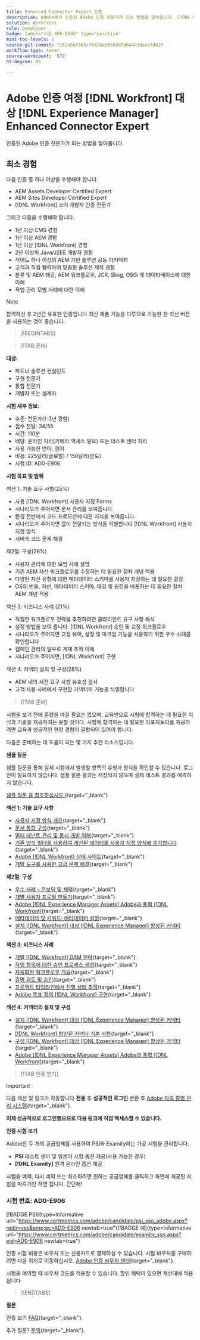 ```yaml
---
title: Enhanced Connector Expert 인증
description: Adobe에서 인증된 Adobe 인증 전문가가 되는 방법을 알아봅니다. [!DNL Workfront] 대상 [!DNL Experience Manager]
solution: Workfront
role: Developer
badge: label="시험 AD0-E906" type="positive"
mini-toc-levels: 1
source-git-commit: 7152a5bf365cf6424e26b5dd7d644e38aec34b2f
workflow-type: tm+mt
source-wordcount: '972'
ht-degree: 0%

---
```


# Adobe 인증 여정 [!DNL Workfront] 대상 [!DNL Experience Manager] Enhanced Connector Expert

인증된 Adobe 인증 전문가가 되는 방법을 알아봅니다.

## 최소 경험

다음 인증 중 하나 이상을 수행해야 합니다.

* AEM Assets Developer Certified Expert
* AEM Sites Developer Certified Expert
* [!DNL Workfront] 코어 개발자 인증 전문가

그리고 다음을 수행해야 합니다.

* 1년 이상 CMS 경험
* 1년 이상 AEM 경험
* 1년 이상 [!DNL Workfront] 경험
* 2년 이상의 Java/J2EE 개발자 경험
* 적어도 하나 이상의 AEM 기반 솔루션 공동 아키텍처
* 고객과 직접 협력하여 맞춤형 솔루션 제작 경험
* 분류 및 AEM 태깅, AEM 워크플로우, JCR, Sling, OSGi 및 데이터베이스에 대한 이해
* 작업 관리 모범 사례에 대한 이해

>[!NOTE]
>
>합격하신 후 2년간 유효한 인증입니다 최신 제품 기능을 다루므로 가능한 한 최신 버전을 사용하는 것이 좋습니다.

>[!BEGINTABS]

>[!TAB 준비]

**대상:**

* 파트너 솔루션 컨설턴트
* 구현 전문가
* 통합 전문가
* 개발자 또는 설계자

**시험 세부 정보:**

* 수준: 전문가(1-3년 경험)
* 점수 전달: 34/55
* 시간: 110분
* 배달: 온라인 처리(카메라 액세스 필요) 또는 테스트 센터 처리
* 사용 가능한 언어: 영어
* 비용: 225달러(글로벌) / 150달러(인도)
* 시험 ID: AD0-E906

**시험 목표 및 범위**

섹션 1: 기술 요구 사항(25%)

* 사용 [!DNL Workfront] 사용자 지정 Forms
* 시나리오가 주어지면 문서 관리를 보여줍니다.
* 환경 전반에서 코드 프로모션에 대한 지식을 보여줍니다.
* 시나리오가 주어지면 값이 전달되는 방식을 식별합니다 [!DNL Workfront] 사용자 지정 양식
* 서버측 코드 문제 해결

제2절: 구성(26%)

* 사용자 관리에 대한 모범 사례 설명
* 기존 AEM 자산 워크플로우를 수정하는 데 필요한 절차 개념 적용
* 다양한 자산 유형에 대한 메타데이터 스키마를 사용자 지정하는 데 필요한 결정
* OSGi 번들, 자산, 메타데이터 스키마, 태깅 및 권한을 배포하는 데 필요한 절차 AEM 개념 적용

섹션 3: 비즈니스 사례 (21%)

* 적절한 워크플로우 전략을 추천하려면 클라이언트 요구 사항 해석
* 설정 방법을 보여 줍니다. [!DNL Workfront] 승인 및 교정 워크플로우
* 시나리오가 주어지면 교정 뷰어, 설정 및 마크업 기능을 사용하기 위한 우수 사례를 확인합니다
* 캠페인 관리의 일부로 게재 추적 이해
* 시나리오가 주어지면, [!DNL Workfront] 구현

섹션 4: 커넥터 설치 및 구성(28%)

* AEM 내의 사전 요구 사항 유효성 검사
* 고객 사용 사례에서 구현할 커넥터의 기능을 식별합니다

>[!TAB 준비&#x200B;]

시험을 보기 전에 훈련을 마칠 필요는 없으며, 교육만으로 시험에 합격하는 데 필요한 지식과 기술을 제공하지는 못할 것이다. 시험에 합격하는 데 필요한 리포지토리를 제공하려면 교육과 성공적인 현장 경험이 결합되어 있어야 합니다.

다음은 준비하는 데 도움이 되는 몇 가지 추천 리소스입니다.

**샘플 질문**

샘플 질문을 통해 실제 시험에서 발생할 항목의 유형과 형식을 확인할 수 있습니다. 로그인이 필요하지 않습니다. 샘플 질문 결과는 저장되지 않으며 실제 테스트 결과를 예측하지 않습니다.

[샘플 질문 을 참조하십시오.](https://scorpion.caveon.com/launchpad/ad3-e906-adobe-workfront-for-experience-manager-enhanced-connector-certified-expert-sample-questions){target="_blank"}

**섹션 1: 기술 요구 사항**

* [사용자 지정 양식 개요](https://experienceleague.adobe.com/docs/workfront/using/administration-and-setup/customize/custom-forms/custom-forms-overview.html){target="_blank"}
* [문서 통합 구성](https://experienceleague.adobe.com/docs/workfront/using/administration-and-setup/configure-integrations/configure-document-integrations.html){target="_blank"}
* [멀티 테넌트 관리 및 동시 개발 이해](https://experienceleague.adobe.com/docs/experience-manager-learn/assets/deployment/multitenancy-concurrent-article-understand.html?lang=en){target="_blank"}
* [기존 양식 빌더를 사용하여 계산된 데이터를 사용자 지정 양식에 추가합니다](https://experienceleague.adobe.com/docs/workfront/using/administration-and-setup/customize/custom-forms/custom-form-builder/use-the-custom-form-builder/add-calculated-data-to-custom-form.html){target="_blank"}
* [Adobe [!DNL Workfront] 상태 사이트](https://experienceleague.adobe.com/docs/workfront/using/basics/tips-tricks-for-basics/understand-the-status-site.html){target="_blank"}
* [개발 도구를 사용한 고급 문제 해결](https://experienceleague.adobe.com/docs/workfront-learn/tutorials-workfront/fusion/troubleshooting-and-error-handling/advanced-troubleshooting-with-the-dev-tool.html?lang=en){target="_blank"}

**제2절: 구성**

* [우수 사례 - 온보딩 및 채택](https://experienceleague.adobe.com/docs/workfront-learn/tutorials-workfront/best-practices/onboarding-adoption-bp.html?lang=en){target="_blank"}
* [개별 사용자 프로필 만들기](https://experienceleague.adobe.com/docs/workfront-learn/tutorials-workfront/administration-and-setup/create-and-manage-users/create-an-individual-user-profile.html?lang=en){target="_blank"}
* [Adobe [!DNL Experience Manager Assets] Adobe과 통합 [!DNL Workfront]](https://experienceleague.adobe.com/docs/experience-manager-65/assets/integrations/workfront-integrations.html?lang=en){target="_blank"}
* [메타데이터 및 키워드: 메타데이터 설정](https://experienceleague.adobe.com/docs/workfront-learn/tutorials-workfront/workfront-dam-program/metadata-and-keywords/metadata-setup.html%3Flang%3Dzh-Hant){target="_blank"}
* [설치 [!DNL Workfront] 대상 [!DNL Experience Manager] 향상된 커넥터](https://experienceleague.adobe.com/docs/experience-manager-64/assets/integrations/workfront-connector-install.html?lang=en){target="_blank"}

**섹션 3: 비즈니스 사례**

* [개발 [!DNL Workfront] DAM 전략](https://experienceleague.adobe.com/docs/workfront-learn/tutorials-workfront/workfront-dam-program/system-setup/analyze-and-plan-to-develop-a-workfront-dam-strategy.html?lang=en){target="_blank"}
* [작업 항목에 대한 승인 프로세스 생성](https://experienceleague.adobe.com/docs/workfront/using/administration-and-setup/customize/approvals-milestones/create-approval-processes.html){target="_blank"}
* [자동화된 워크플로우 개요](https://experienceleague.adobe.com/docs/workfront/using/review-and-approve-work/proofing/proofing-overview/automated-workflow.html?lang=en){target="_blank"}
* [증명 검토 및 승인](https://experienceleague.adobe.com/docs/workfront-learn/tutorials-workfront/workfront-proof/review-and-approve-work-for-proof/review-and-approve-a-proof.html?lang=en){target="_blank"}
* [프로젝트 타임라인에서 진행 상태 추적](https://experienceleague.adobe.com/docs/workfront-learn/tutorials-workfront/manage-work/project-timelines/track-work-progress-from-the-project-timeline.html?lang=en){target="_blank"}
* [Adobe 목표 정의 [!DNL Workfront] 구현](https://experienceleague.adobe.com/docs/workfront/using/administration-and-setup/get-started-administration/define-wf-goals-objectives.html?lang=en){target="_blank"}

**섹션 4: 커넥터의 설치 및 구성**

* [설치 [!DNL Workfront] 대상 [!DNL Experience Manager] 향상된 커넥터](https://experienceleague.adobe.com/docs/experience-manager-65/assets/integrations/workfront-connector-install.html?lang=en){target="_blank"}
* [[!DNL Workfront] 향상된 커넥터 기본 사항](https://experienceleague.adobe.com/docs/experience-manager-learn/assets/workfront/enhanced-connector/basics.html%3Flang%3Den){target="_blank"}
* [구성 [!DNL Workfront] 대상 [!DNL Experience Manager] 향상된 커넥터](https://experienceleague.adobe.com/docs/experience-manager-65/assets/integrations/workfront-connector-configure.html?lang=en){target="_blank"}
* [Adobe [!DNL Experience Manager Assets] Adobe과 통합 [!DNL Workfront]](https://experienceleague.adobe.com/docs/experience-manager-65/assets/integrations/workfront-integrations.html?lang=en){target="_blank"}

>[!TAB 인증 받기]

>[!IMPORTANT]
>
>다음 섹션 및 링크가 작동합니다 **전용**  후 **성공적인 로그인** 변환 후 [Adobe 자격 증명 관리 시스템](http://www.certmetrics.com/adobe){target="_blank"}.

**이제 성공적으로 로그인했으므로 다음 링크에 직접 액세스할 수 있습니다.**

**인증 시험 보기**

Adobe은 두 개의 공급업체를 사용하여 PSI와 Examity라는 가공 시험을 관리합니다.

* **PSI** 테스트 센터 및 일본어 시험 옵션 제공(사용 가능한 경우)
* **[!DNL Examity]** 원격 온라인 옵션 제공

시험을 예약, 다시 예약 또는 취소하려면 원하는 공급업체를 클릭하고 화면에 제공된 지침을 따르기만 하면 됩니다. 간단해!

### 시험 번호: AD0-E906

[!BADGE PSI]{type=Informative url="https://www.certmetrics.com/adobe/candidate/psi_sso_adobe.aspx?redir=yes&amp;ec=AD0-E906 newtab=true"}[!BADGE 예]{type=Informative url="https://www.certmetrics.com/adobe/candidate/examity_sso.aspx?eid=AD0-E906 newtab=true"}

인증 시험 비용은 바우처 또는 신용카드로 결제하실 수 있습니다. 시험 바우처를 구매하려면 다음 위치로 이동하십시오. [Adobe 인증 바우처 센터](https://market.xvoucher.com/adobe/global){target="_blank"}.

시험을 예약할 때 바우처 코드를 적용할 수 있습니다. 할인 혜택이 있으면 계산대에 적용됩니다

>[!ENDTABS]

**질문**

인증 보기 [FAQ](https://experienceleague.adobe.com/docs/certification/certification/faq.html?lang=en){target="_blank"}.

추가 질문? [문의](mailto:certif@adobe.com){target="_blank"}.

